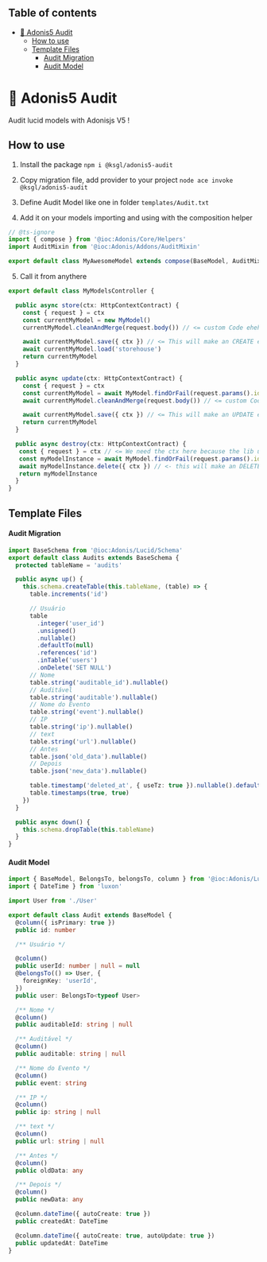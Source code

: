 <!-- START doctoc generated TOC please keep comment here to allow auto update -->
<!-- DON'T EDIT THIS SECTION, INSTEAD RE-RUN doctoc TO UPDATE -->
## Table of contents

- [🔖 Adonis5 Audit](#-adonis5-audit)
  - [How to use](#how-to-use)
  - [Template Files](#template-files)
      - [Audit Migration](#audit-migration)
      - [Audit Model](#audit-model)

<!-- END doctoc generated TOC please keep comment here to allow auto update -->

# 🔖 Adonis5 Audit

Audit lucid models with Adonisjs V5 !

## How to use

1. Install the package `npm i @ksgl/adonis5-audit`

2. Copy migration file, add provider to your project `node ace invoke @ksgl/adonis5-audit`

3. Define Audit Model like one in folder `templates/Audit.txt`

4. Add it on your models importing and using with the composition helper
 ```ts
 // @ts-ignore
 import { compose } from '@ioc:Adonis/Core/Helpers'
 import AuditMixin from '@ioc:Adonis/Addons/AuditMixin'

 export default class MyAwesomeModel extends compose(BaseModel, AuditMixin) { ... }
 ```

5. Call it from anythere
```ts
export default class MyModelsController {

  public async store(ctx: HttpContextContract) {
    const { request } = ctx
    const currentMyModel = new MyModel()
    currentMyModel.cleanAndMerge(request.body()) // <= custom Code ehehe

    await currentMyModel.save({ ctx }) // <= This will make an CREATE event entry on audits table since model was not saved before
    await currentMyModel.load('storehouse')
    return currentMyModel
  }

  public async update(ctx: HttpContextContract) {
    const { request } = ctx
    const currentMyModel = await MyModel.findOrFail(request.params().id)
    await currentMyModel.cleanAndMerge(request.body()) // <= custom Code ehehe

    await currentMyModel.save({ ctx }) // <= This will make an UPDATE event entry on audits table
    return currentMyModel
  }

  public async destroy(ctx: HttpContextContract) {
   const { request } = ctx // <= We need the ctx here because the lib use it to log IP Addresses, User and more !
   const myModelInstance = await MyModel.findOrFail(request.params().id)
   await myModelInstance.delete({ ctx }) // <- this will make an DELETE event entry on audits table
   return myModelInstance
  }
}
```

## Template Files

#### Audit Migration

```ts
import BaseSchema from '@ioc:Adonis/Lucid/Schema'
export default class Audits extends BaseSchema {
  protected tableName = 'audits'

  public async up() {
    this.schema.createTable(this.tableName, (table) => {
      table.increments('id')

      // Usuário
      table
        .integer('user_id')
        .unsigned()
        .nullable()
        .defaultTo(null)
        .references('id')
        .inTable('users')
        .onDelete('SET NULL')
      // Nome
      table.string('auditable_id').nullable()
      // Auditável
      table.string('auditable').nullable()
      // Nome do Evento
      table.string('event').nullable()
      // IP
      table.string('ip').nullable()
      // text
      table.string('url').nullable()
      // Antes
      table.json('old_data').nullable()
      // Depois
      table.json('new_data').nullable()

      table.timestamp('deleted_at', { useTz: true }).nullable().defaultTo(null)
      table.timestamps(true, true)
    })
  }

  public async down() {
    this.schema.dropTable(this.tableName)
  }
}
```

#### Audit Model

```ts
import { BaseModel, BelongsTo, belongsTo, column } from '@ioc:Adonis/Lucid/Orm'
import { DateTime } from 'luxon'

import User from './User'

export default class Audit extends BaseModel {
  @column({ isPrimary: true })
  public id: number

  /** Usuário */

  @column()
  public userId: number | null = null
  @belongsTo(() => User, {
    foreignKey: 'userId',
  })
  public user: BelongsTo<typeof User>

  /** Nome */
  @column()
  public auditableId: string | null

  /** Auditável */
  @column()
  public auditable: string | null

  /** Nome do Evento */
  @column()
  public event: string

  /** IP */
  @column()
  public ip: string | null

  /** text */
  @column()
  public url: string | null

  /** Antes */
  @column()
  public oldData: any

  /** Depois */
  @column()
  public newData: any

  @column.dateTime({ autoCreate: true })
  public createdAt: DateTime

  @column.dateTime({ autoCreate: true, autoUpdate: true })
  public updatedAt: DateTime
}
```
